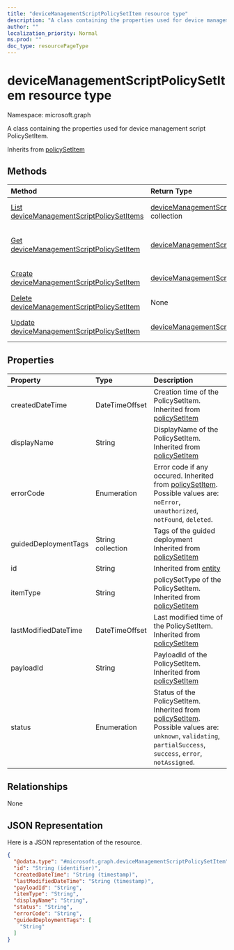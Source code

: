```yaml
---
title: "deviceManagementScriptPolicySetItem resource type"
description: "A class containing the properties used for device management script PolicySetItem."
author: ""
localization_priority: Normal
ms.prod: ""
doc_type: resourcePageType
---
```


# deviceManagementScriptPolicySetItem resource type


Namespace: microsoft.graph

A class containing the properties used for device management script PolicySetItem.


Inherits from [policySetItem](../resources/policysetitem.md)

## Methods
|Method|Return Type|Description|
|:---|:---|:---|
|[List deviceManagementScriptPolicySetItems](../api/devicemanagementscriptpolicysetitem-list.md)|[deviceManagementScriptPolicySetItem](../resources/devicemanagementscriptpolicysetitem.md) collection|List properties and relationships of the [deviceManagementScriptPolicySetItem](../resources/devicemanagementscriptpolicysetitem.md) objects.|
|[Get deviceManagementScriptPolicySetItem](../api/devicemanagementscriptpolicysetitem-get.md)|[deviceManagementScriptPolicySetItem](../resources/devicemanagementscriptpolicysetitem.md)|Read properties and relationships of the [deviceManagementScriptPolicySetItem](../resources/devicemanagementscriptpolicysetitem.md) object.|
|[Create deviceManagementScriptPolicySetItem](../api/devicemanagementscriptpolicysetitem-create.md)|[deviceManagementScriptPolicySetItem](../resources/devicemanagementscriptpolicysetitem.md)|Create a new [deviceManagementScriptPolicySetItem](../resources/devicemanagementscriptpolicysetitem.md) object.|
|[Delete deviceManagementScriptPolicySetItem](../api/devicemanagementscriptpolicysetitem-delete.md)|None|Deletes a [deviceManagementScriptPolicySetItem](../resources/devicemanagementscriptpolicysetitem.md).|
|[Update deviceManagementScriptPolicySetItem](../api/devicemanagementscriptpolicysetitem-update.md)|[deviceManagementScriptPolicySetItem](../resources/devicemanagementscriptpolicysetitem.md)|Update the properties of a [deviceManagementScriptPolicySetItem](../resources/devicemanagementscriptpolicysetitem.md) object.|

## Properties
|Property|Type|Description|
|:---|:---|:---|
|createdDateTime|DateTimeOffset|Creation time of the PolicySetItem. Inherited from [policySetItem](../resources/policysetitem.md)|
|displayName|String|DisplayName of the PolicySetItem. Inherited from [policySetItem](../resources/policysetitem.md)|
|errorCode|Enumeration|Error code if any occured. Inherited from [policySetItem](../resources/policysetitem.md). Possible values are: `noError`, `unauthorized`, `notFound`, `deleted`.|
|guidedDeploymentTags|String collection|Tags of the guided deployment Inherited from [policySetItem](../resources/policysetitem.md)|
|id|String| Inherited from [entity](../resources/entity.md)|
|itemType|String|policySetType of the PolicySetItem. Inherited from [policySetItem](../resources/policysetitem.md)|
|lastModifiedDateTime|DateTimeOffset|Last modified time of the PolicySetItem. Inherited from [policySetItem](../resources/policysetitem.md)|
|payloadId|String|PayloadId of the PolicySetItem. Inherited from [policySetItem](../resources/policysetitem.md)|
|status|Enumeration|Status of the PolicySetItem. Inherited from [policySetItem](../resources/policysetitem.md). Possible values are: `unknown`, `validating`, `partialSuccess`, `success`, `error`, `notAssigned`.|

## Relationships
None

## JSON Representation
Here is a JSON representation of the resource.
<!-- {
  "blockType": "resource",
  "keyProperty": "id",
  "@odata.type": "microsoft.graph.deviceManagementScriptPolicySetItem",
  "baseType": "microsoft.graph.policySetItem",
  "openType": false
}
-->
``` json
{
  "@odata.type": "#microsoft.graph.deviceManagementScriptPolicySetItem",
  "id": "String (identifier)",
  "createdDateTime": "String (timestamp)",
  "lastModifiedDateTime": "String (timestamp)",
  "payloadId": "String",
  "itemType": "String",
  "displayName": "String",
  "status": "String",
  "errorCode": "String",
  "guidedDeploymentTags": [
    "String"
  ]
}
```

